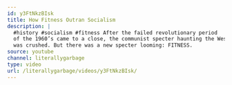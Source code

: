 ```yaml
---
id: y3FtNkzBIsk
title: How Fitness Outran Socialism
description: |
  #history #socialism #fitness After the failed revolutionary period
  of the 1960’s came to a close, the communist specter haunting the Western world
  was crushed. But there was a new specter looming: FITNESS.
source: youtube
channel: literallygarbage
type: video
url: /literallygarbage/videos/y3FtNkzBIsk/
---
```

